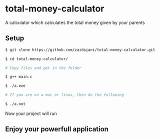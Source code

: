 # total-money-calculator

A calculator which calculates the total money given by your parents

## Setup

```sh
$ git clone https://github.com/zaidajani/total-money-calculator.git

$ cd total-money-calculator/

# Copy files and get in the folder

$ g++ main.c

$ ./a.exe

# If you are on a mac or linux, then do the following

$ ./a.out

```
 
Now your project will run 

## Enjoy your powerfull application
